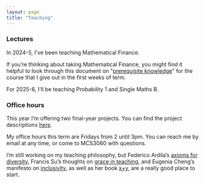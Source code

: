 ```yaml
---
layout: page
title: "Teaching"
---
```


### Lectures

In 2024-5, I've been teaching Mathematical Finance.

If you’re thinking about taking Mathematical Finance, you might find it helpful to look through this document on "[prerequisite knowledge](https://maths.dur.ac.uk/users/clare.wallace/MF/Prerequisites/)" for the course that I give out in the first weeks of term.

For 2025-6, I'll be teaching Probability 1 and Single Maths B.

### Office hours 

This year I’m offering two final-year projects. You can find the project descriptions [here](https://cwallace23.github.io/teaching/final-year-projects).

My office hours this term are Fridays from 2 until 3pm. You can reach me by email at any time, or come to MCS3060 with questions.

I’m still working on my teaching philosophy, but Federico Ardila’s [axioms for diversity](http://math.sfsu.edu/federico/), Francis Su’s thoughts on [grace in teaching](https://www.francissu.com/post/the-lesson-of-grace-in-teaching), and Eugenia Cheng’s manifesto on [inclusivity](http://eugeniacheng.com/inclusivity/), as well as her book [x+y](http://eugeniacheng.com/math/books/), are a really good place to start.
